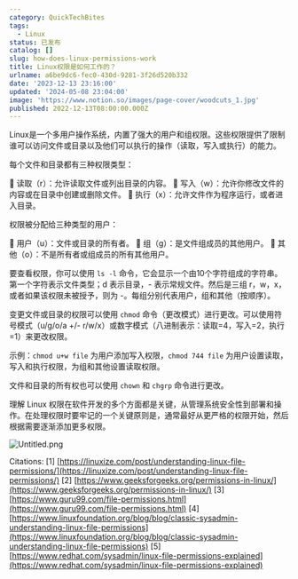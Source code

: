 ```yaml
---
category: QuickTechBites
tags:
  - Linux
status: 已发布
catalog: []
slug: how-does-linux-permissions-work
title: Linux权限是如何工作的？
urlname: a6be9dc6-fec0-430d-9281-3f26d520b332
date: '2023-12-13 23:16:00'
updated: '2024-05-08 23:04:00'
image: 'https://www.notion.so/images/page-cover/woodcuts_1.jpg'
published: 2022-12-13T08:00:00.000Z
---
```


Linux是一个多用户操作系统，内置了强大的用户和组权限。这些权限提供了限制谁可以访问文件或目录以及他们可以执行的操作（读取，写入或执行）的能力。


每个文件和目录都有三种权限类型：


🔸 读取（r）：允许读取文件或列出目录的内容。
🔸 写入（w）：允许你修改文件的内容或在目录中创建或删除文件。
🔸 执行（x）：允许文件作为程序运行，或者进入目录。


权限被分配给三种类型的用户：


🔸 用户（u）：文件或目录的所有者。
🔸 组（g）：是文件组成员的其他用户。
🔸 其他（o）：不是所有者或组成员的所有其他用户。


要查看权限，你可以使用 `ls -l` 命令，它会显示一个由10个字符组成的字符串。第一个字符表示文件类型；d 表示目录，- 表示常规文件。然后是三组 r，w，x，或者如果该权限未被授予，则为 -。每组分别代表用户，组和其他（按顺序）。


变更文件或目录的权限可以使用 `chmod` 命令（更改模式）进行更改。可以使用符号模式（u/g/o/a +/- r/w/x）或数字模式（八进制表示：读取=4，写入=2，执行=1）来更改权限。


示例：`chmod u+w file` 为用户添加写入权限，`chmod 744 file` 为用户设置读取，写入和执行权限，为组和其他设置读取权限。


文件和目录的所有权也可以使用 `chown` 和 `chgrp` 命令进行更改。


理解 Linux 权限在软件开发的多个方面都是关键，从管理系统安全性到部署和操作。在处理权限时要牢记的一个关键原则是，通常最好从更严格的权限开始，然后根据需要逐渐添加更多权限。


![Untitled.png](https://prod-files-secure.s3.us-west-2.amazonaws.com/5d24fe63-e567-4804-86f9-9fdc62e13082/332b89ee-9c33-4950-8a69-32c3d1ff2c69/Untitled.png?X-Amz-Algorithm=AWS4-HMAC-SHA256&X-Amz-Content-Sha256=UNSIGNED-PAYLOAD&X-Amz-Credential=ASIAZI2LB466X7I527ZQ%2F20250207%2Fus-west-2%2Fs3%2Faws4_request&X-Amz-Date=20250207T053710Z&X-Amz-Expires=3600&X-Amz-Security-Token=IQoJb3JpZ2luX2VjEFUaCXVzLXdlc3QtMiJHMEUCICOH1%2Fj5atICho90VZwwNEyerXsmQpt4YpQM5qMIF7SaAiEAyIg5R5XU%2BfHPxpBNa4HpGKw5TFOm4JSfOwF6yK2JaTIq%2FwMIbhAAGgw2Mzc0MjMxODM4MDUiDCnG4pHGqQaLc1VAiyrcAwPEkZmt%2Fo%2B3z42FHncIPsEuKNpSrqp2VsIHWDTa0sdBkyaUDdhnpiZe0ZlszMVJpWlQK8vixglKL3ITCzSbSqieUfkVhRO5qclbQ%2Bq9AsGfIpn45Ne7ZilQjpUY3rfkChF0FFXIQ6JvzyoT4E746TaMvOvkARrgnk%2BeopDVH5WjuuKzOfelpNWeWsEgIswc3KD9k3BXJk0DFWj6faDzDZeze%2BjNK0S%2B4U8vOrUdZPK5O9HmRPNn5HsUcQGhl6iKmpv9htCYTAKEoo8STZxSV4FbjEkYPyY05F3d7Pqffh18k%2FXBbar%2FgiKPIyGbYjUwRLbQz5n72c7%2Bz%2FCsoiLvRDcISKV%2FhpImv%2Bpzj0QK7OH%2BbEWxHswCXnKR0MqGsqiqBBzG4sqXaVyVYP9zLosubuz9swb11sageM7Sb12YDOL%2BmYP2fLsUc7J%2FYx7Ss8N3k2x852fwn4js%2F%2BWZc2GbvCmBvLi0BdyM3aSGAKkuZTeR93Z97lsnaAun15qq9%2Fl2SbjwJU9bq1qV5Zjr6jDbeGVxfIus4PIjPKvkoPy3Ker%2BTKBO%2BaPswVjMdiP92Lhpxsmhcb0VCrqKUBbulNWxtkSsZKESWb8%2BdI0UVP%2FZgFdUdHYR157y2MPpD7SDMOihlr0GOqUBCfUG7olorlZz9yZkDmja83f4gKa%2F6dSDMUbuP%2FXjVH7Xbu0uPlPS0nlX%2B1XhhyuHJQ8GnQ9bD2YZBfpzj%2BMJ0Xa6220L6uiTyuXIGBH6Zm9x3N7UpYOdZg2Qh2yV9CbWHQ6oQHJ9oRs6MX%2BQnWEFOB3rt4wPzktaUlUcYM%2F1eqM6Jwf1L2GHGSifZZ2f1LydnvmcMrucBkrIgHyE5gkT4sCl%2F6FF&X-Amz-Signature=51c621c867c54fe6cd2dab7b39ab8b07334b5bfd324535c8372a630a9b153411&X-Amz-SignedHeaders=host&x-id=GetObject)


Citations:
[1] [https://linuxize.com/post/understanding-linux-file-permissions/](https://linuxize.com/post/understanding-linux-file-permissions/)
[2] [https://www.geeksforgeeks.org/permissions-in-linux/](https://www.geeksforgeeks.org/permissions-in-linux/)
[3] [https://www.guru99.com/file-permissions.html](https://www.guru99.com/file-permissions.html)
[4] [https://www.linuxfoundation.org/blog/blog/classic-sysadmin-understanding-linux-file-permissions](https://www.linuxfoundation.org/blog/blog/classic-sysadmin-understanding-linux-file-permissions)
[5] [https://www.redhat.com/sysadmin/linux-file-permissions-explained](https://www.redhat.com/sysadmin/linux-file-permissions-explained)

